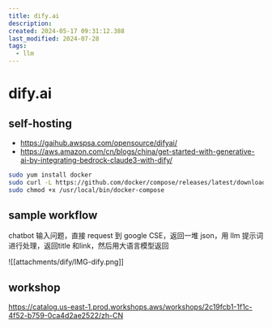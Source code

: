 ```yaml
---
title: dify.ai
description: 
created: 2024-05-17 09:31:12.388
last_modified: 2024-07-28
tags:
  - llm
---
```


# dify.ai
## self-hosting 
- https://gaihub.awspsa.com/opensource/difyai/
- https://aws.amazon.com/cn/blogs/china/get-started-with-generative-ai-by-integrating-bedrock-claude3-with-dify/
```sh
sudo yum install docker
sudo curl -L https://github.com/docker/compose/releases/latest/download/docker-compose-$(uname -s)-$(uname -m) -o /usr/local/bin/docker-compose
sudo chmod +x /usr/local/bin/docker-compose

```

## sample workflow
chatbot 输入问题，直接 request 到 google CSE，返回一堆 json，用 llm 提示词进行处理，返回title 和link，然后用大语言模型返回

![[attachments/dify/IMG-dify.png]]

## workshop
https://catalog.us-east-1.prod.workshops.aws/workshops/2c19fcb1-1f1c-4f52-b759-0ca4d2ae2522/zh-CN
